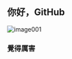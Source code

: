 ## 你好，GitHub
  ![image001](https://github.com/user-attachments/assets/861a4dc0-b278-438a-8439-1503a821f537)

  
### 覺得厲害
